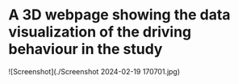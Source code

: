 # A 3D webpage showing the data visualization of the driving behaviour in the study
![Screenshot](./Screenshot 2024-02-19 170701.jpg)

